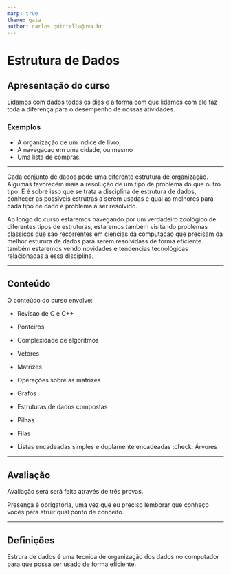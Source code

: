 ```yaml
---
marp: true
theme: gaia
author: carlos.quintella@uva.br
---
```




# Estrutura de Dados

## Apresentação do curso ##

Lidamos com dados todos os dias e a forma com que lidamos com ele faz toda a diferença para o desempenho de nossas atividades.

### Exemplos ###

* A organização de um indice de livro, 
* A navegacao em uma cidade, ou mesmo
* Uma lista de compras.

---

Cada conjunto de dados pede uma diferente estrutura de organização. Algumas favorecêm mais a resolução de um tipo de problema do que outro tipo. E é sobre isso que se trata a disciplina de estrutura de dados, conhecer as possíveis estrutras a serem usadas e qual as melhores para cada tipo de dado e problema a ser resolvido.

Ao longo do curso estaremos navegando por um verdadeiro zoológico de diferentes tipos de estruturas, estaremos também visitando problemas clássicos que sao recorrentes em ciencias da computacao que precisam da melhor esturura de dados para serem resolvidass de forma eficiente. também estaremos vendo novidades e tendencias tecnológicas relacionadas a essa disciplina. 

---

## Conteúdo ##

O conteúdo do curso envolve:

* Revisao de C e C++
* Ponteiros
* Complexidade de algoritmos
* Vetores
* Matrizes
* Operações sobre as matrizes

* Grafos
* Estruturas de dados compostas
* Pilhas
* Filas
* Listas encadeadas simples e duplamente encadeadas :check:
Árvores

---

## Avaliação ##

Avaliação será será feita através de três provas.

Presença é obrigatória, uma vez que eu preciso lembbrar que conheço vocês para atruir qual ponto de conceito.

---

## Definições ##

Estrura de dados é uma tecnica de organização dos dados no computador para que possa ser usado de forma eficiente.
